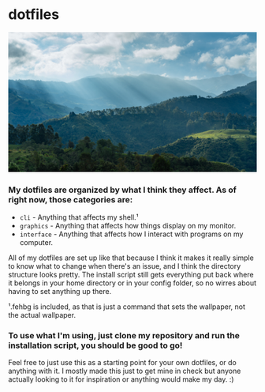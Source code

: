# dotfiles

![Wallpaper](wallpaper.jpg)

### My dotfiles are organized by what I think they affect. As of right now, those categories are:

* `cli` - Anything that affects my shell.¹
* `graphics` - Anything that affects how things display on my monitor.
* `interface` - Anything that affects how I interact with programs on my computer. 

All of my dotfiles are set up like that because I think it makes it really simple to know what to change when there's an issue, and I think the directory structure looks pretty. The install script still gets everything put back where it belongs in your home directory or in your config folder, so no wirres about having to set anything up there.

¹.fehbg is included, as that is just a command that sets the wallpaper, not the actual wallpaper.

### To use what I'm using, just clone my repository and run the installation script, you should be good to go!

Feel free to just use this as a starting point for your own dotfiles, or do anything with it. I mostly made this just to get mine in check but anyone actually looking to it for inspiration or anything would make my day. :)

